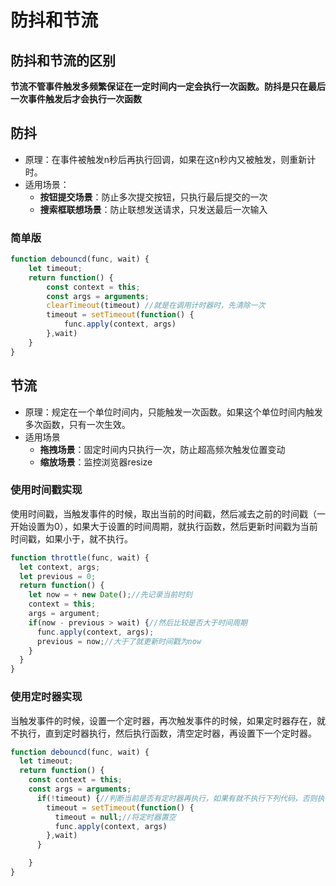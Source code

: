 # 防抖和节流

## 防抖和节流的区别

**节流不管事件触发多频繁保证在一定时间内一定会执行一次函数。防抖是只在最后一次事件触发后才会执行一次函数**

## 防抖

- 原理：在事件被触发n秒后再执行回调，如果在这n秒内又被触发，则重新计时。
- 适用场景：
  - **按钮提交场景**：防止多次提交按钮，只执行最后提交的一次
  - **搜索框联想场景**：防止联想发送请求，只发送最后一次输入

### 简单版

```js
function debouncd(func, wait) {
	let timeout;
	return function() {
		const context = this;
		const args = arguments;
		clearTimeout(timeout) //就是在调用计时器时，先清除一次
		timeout = setTimeout(function() {
			func.apply(context, args)
		},wait)
	}
}
```

## 节流

- 原理：规定在一个单位时间内，只能触发一次函数。如果这个单位时间内触发多次函数，只有一次生效。
- 适用场景
  - **拖拽场景**：固定时间内只执行一次，防止超高频次触发位置变动
  - **缩放场景**：监控浏览器resize

### 使用时间戳实现

使用时间戳，当触发事件的时候，取出当前的时间戳，然后减去之前的时间戳（一开始设置为0），如果大于设置的时间周期，就执行函数，然后更新时间戳为当前时间戳，如果小于，就不执行。

```js
function throttle(func, wait) {
  let context, args;
  let previous = 0;
  return function() {
    let now = + new Date();//先记录当前时刻
    context = this;
    args = argument;
    if(now - previous > wait) {//然后比较是否大于时间周期
      func.apply(context, args);
      previous = now;//大于了就更新时间戳为now
    }
  }
}
```

### 使用定时器实现

当触发事件的时候，设置一个定时器，再次触发事件的时候，如果定时器存在，就不执行，直到定时器执行，然后执行函数，清空定时器，再设置下一个定时器。

```js
function debouncd(func, wait) {
  let timeout;
  return function() {
	const context = this;
	const args = arguments;
      if(!timeout) {//判断当前是否有定时器再执行，如果有就不执行下列代码，否则执行
        timeout = setTimeout(function() {
          timeout = null;//将定时器置空
		  func.apply(context, args)
        },wait)
      }

	}
}
```



